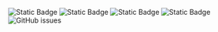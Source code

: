 ![Static Badge](https://img.shields.io/badge/blacklists-60-000000) ![Static Badge](https://img.shields.io/badge/blacklisted-2671499-cc0000) ![Static Badge](https://img.shields.io/badge/whitelisted-2245-00CC00) ![Static Badge](https://img.shields.io/badge/streaming_blacklist-28107-000000) ![GitHub issues](https://img.shields.io/github/issues/fabriziosalmi/blacklists)
